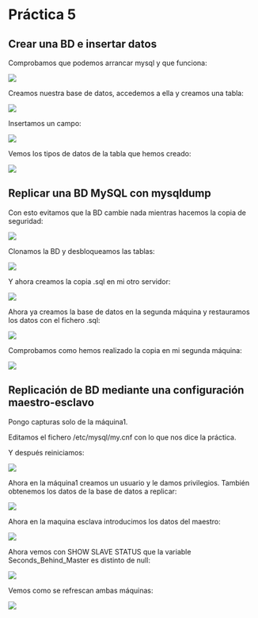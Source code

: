 # Práctica 5  ## Crear una BD e insertar datosComprobamos que podemos arrancar mysql y que funciona:   ![](https://github.com/RaulSFuentes/SWAP2015/blob/master/practica5/imagenes/1.png)Creamos nuestra base de datos, accedemos a ella y creamos una tabla:   ![](https://github.com/RaulSFuentes/SWAP2015/blob/master/practica5/imagenes/2.png)Insertamos un campo:   ![](https://github.com/RaulSFuentes/SWAP2015/blob/master/practica5/imagenes/3.png)Vemos los tipos de datos de la tabla que hemos creado:![](https://github.com/RaulSFuentes/SWAP2015/blob/master/practica5/imagenes/4.png)## Replicar una BD MySQL con mysqldump   Con esto evitamos que la BD cambie nada mientras hacemos la copia de seguridad:![](https://github.com/RaulSFuentes/SWAP2015/blob/master/practica5/imagenes/5.png)Clonamos la BD y desbloqueamos las tablas:   ![](https://github.com/RaulSFuentes/SWAP2015/blob/master/practica5/imagenes/6.png)Y ahora creamos la copia .sql en mi otro servidor:   ![](https://github.com/RaulSFuentes/SWAP2015/blob/master/practica5/imagenes/7.png)Ahora ya creamos la base de datos en la segunda máquina y restauramos los datos con el fichero .sql:   ![](https://github.com/RaulSFuentes/SWAP2015/blob/master/practica5/imagenes/8.png)Comprobamos como hemos realizado la copia en mi segunda máquina:![](https://github.com/RaulSFuentes/SWAP2015/blob/master/practica5/imagenes/9.png)## Replicación de BD mediante una configuración maestro-esclavoPongo capturas solo de la máquina1.   Editamos el fichero /etc/mysql/my.cnf con lo que nos dice la práctica.   Y después reiniciamos:![](https://github.com/RaulSFuentes/SWAP2015/blob/master/practica5/imagenes/10.png)Ahora en la máquina1 creamos un usuario y le damos privilegios. También obtenemos los datos de la base de datos a replicar:   ![](https://github.com/RaulSFuentes/SWAP2015/blob/master/practica5/imagenes/11.png)Ahora en la maquina esclava introducimos los datos del maestro:   ![](https://github.com/RaulSFuentes/SWAP2015/blob/master/practica5/imagenes/12.png)Ahora vemos con SHOW SLAVE STATUS que la variable Seconds_Behind_Master es distinto de null:   ![](https://github.com/RaulSFuentes/SWAP2015/blob/master/practica5/imagenes/13.png)Vemos como se refrescan ambas máquinas:![](https://github.com/RaulSFuentes/SWAP2015/blob/master/practica5/imagenes/14.png)